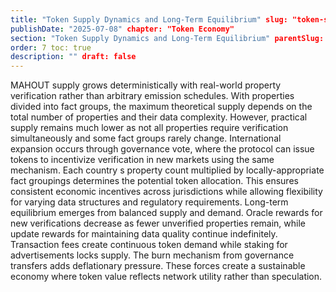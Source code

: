 ```yaml
---
title: "Token Supply Dynamics and Long-Term Equilibrium" slug: "token-supply-dynamics-and-long-term-equilibrium"
publishDate: "2025-07-08" chapter: "Token Economy"
section: "Token Supply Dynamics and Long-Term Equilibrium" parentSlug: "token-economy"
order: 7 toc: true
description: "" draft: false
---
```

MAHOUT supply grows deterministically with real-world property verification rather than arbitrary emission schedules. With properties divided into fact groups, the maximum theoretical supply depends on the total number of properties and their data complexity. However, practical supply remains much lower as not all properties require verification simultaneously and some fact groups rarely change.
International expansion occurs through governance vote, where the protocol can issue tokens to incentivize verification in new markets using the same mechanism. Each country s property count multiplied by locally-appropriate fact groupings determines the potential token allocation. This ensures consistent economic incentives across jurisdictions while allowing flexibility for varying data structures and regulatory requirements.
Long-term equilibrium emerges from balanced supply and demand. Oracle rewards for new verifications decrease as fewer unverified properties remain, while update rewards for maintaining data quality continue indefinitely. Transaction fees create continuous token demand while staking for advertisements locks supply. The burn mechanism from governance transfers adds deflationary pressure. These forces create a sustainable economy where token value reflects network utility rather than speculation.